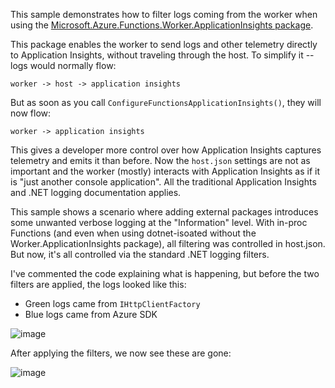 This sample demonstrates how to filter logs coming from the worker when using the [Microsoft.Azure.Functions.Worker.ApplicationInsights package](https://www.nuget.org/packages/Microsoft.Azure.Functions.Worker.ApplicationInsights).

This package enables the worker to send logs and other telemetry directly to Application Insights, without traveling through the host. To simplify it -- logs would normally flow:

`worker -> host -> application insights`

But as soon as you call `ConfigureFunctionsApplicationInsights()`, they will now flow:

`worker -> application insights`

This gives a developer more control over how Application Insights captures telemetry and emits it than before. Now the `host.json` settings are not as important and the worker (mostly) interacts with Application Insights as if it is "just another console application". All the traditional Application Insights and .NET logging documentation applies.

This sample shows a scenario where adding external packages introduces some unwanted verbose logging at the "Information" level. With in-proc Functions (and even when using dotnet-isoated without the Worker.ApplicationInsights package), all filtering was controlled in host.json. But now, it's all controlled via the standard .NET logging filters.

I've commented the code explaining what is happening, but before the two filters are applied, the logs looked like this:
- Green logs came from `IHttpClientFactory`
- Blue logs came from Azure SDK
  
![image](https://github.com/brettsam/dotnet-isolated-worker-samples/assets/1089915/d97ef1ff-1406-4585-8715-551c4c532a3e)

After applying the filters, we now see these are gone:

![image](https://github.com/brettsam/dotnet-isolated-worker-samples/assets/1089915/a146e0e3-cc33-4658-8079-b7b0e43e6554)
